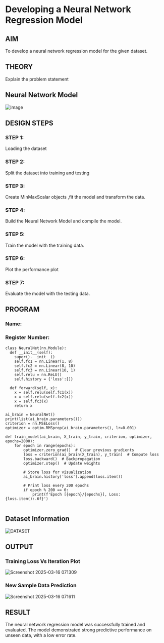 # Developing a Neural Network Regression Model

## AIM

To develop a neural network regression model for the given dataset.

## THEORY

Explain the problem statement

## Neural Network Model

![image](https://github.com/user-attachments/assets/1d0be00b-400c-4ba3-a041-8edfcc79df06)


## DESIGN STEPS

### STEP 1:

Loading the dataset

### STEP 2:

Split the dataset into training and testing

### STEP 3:

Create MinMaxScalar objects ,fit the model and transform the data.

### STEP 4:

Build the Neural Network Model and compile the model.

### STEP 5:

Train the model with the training data.

### STEP 6:

Plot the performance plot

### STEP 7:

Evaluate the model with the testing data.

## PROGRAM
### Name:
### Register Number:
```
class NeuralNet(nn.Module):
  def __init__(self):
    super().__init__()
    self.fc1 = nn.Linear(1, 8)
    self.fc2 = nn.Linear(8, 10)
    self.fc3 = nn.Linear(10, 1)
    self.relu = nn.ReLU()
    self.history = {'loss':[]}

  def forward(self, x):
    x = self.relu(self.fc1(x))
    x = self.relu(self.fc2(x))
    x = self.fc3(x)
    return x

ai_brain = NeuralNet()
print(list(ai_brain.parameters()))
criterion = nn.MSELoss()
optimizer = optim.RMSprop(ai_brain.parameters(), lr=0.001)

def train_model(ai_brain, X_train, y_train, criterion, optimizer, epochs=2000):
    for epoch in range(epochs):
        optimizer.zero_grad()  # Clear previous gradients
        loss = criterion(ai_brain(X_train), y_train)  # Compute loss
        loss.backward()  # Backpropagation
        optimizer.step()  # Update weights

        # Store loss for visualization
        ai_brain.history['loss'].append(loss.item())

        # Print loss every 200 epochs
        if epoch % 200 == 0:
            print(f'Epoch [{epoch}/{epochs}], Loss: {loss.item():.6f}')


```
## Dataset Information

![DATASET](https://github.com/user-attachments/assets/1af4e5d5-c9a3-4bef-9385-b5a93af3ec57)


## OUTPUT

### Training Loss Vs Iteration Plot

![Screenshot 2025-03-16 071309](https://github.com/user-attachments/assets/5b62eda9-55a0-4c89-a993-c90f01c3dfcf)


### New Sample Data Prediction

![Screenshot 2025-03-16 071611](https://github.com/user-attachments/assets/3bab8474-9858-465b-ad9c-d8f44cb6ff35)


## RESULT

The neural network regression model was successfully trained and evaluated. The model demonstrated strong predictive performance on unseen data, with a low error rate.
